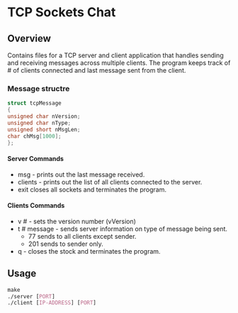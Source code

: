 # TCP Sockets Chat

## Overview

Contains files for a TCP server and client application that handles sending and receiving messages across multiple clients. The program keeps track of # of clients connected and last message sent from the client.

### Message structre

```cpp
struct tcpMessage
{
unsigned char nVersion;
unsigned char nType;
unsigned short nMsgLen;
char chMsg[1000];
};
```

#### Server Commands

- msg - prints out the last message received.
- clients - prints out the list of all clients connected to the server.
- exit closes all sockets and terminates the program.

#### Clients Commands

- v # - sets the version number (vVersion)
- t # message - sends server information on type of message being sent.
  - 77 sends to all clients except sender.
  - 201 sends to sender only.
- q - closes the stock and terminates the program.

## Usage

```css
make
./server [PORT]
./client [IP-ADDRESS] [PORT]
```
